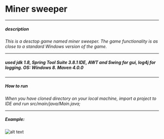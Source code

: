 # Miner sweeper
___
##### description
*This is a desctop game named miner sweeper. The game functionality is as close to a standard Windows version of the game.*
___
 
##### used jdk 1.8, Spring Tool Suite 3.8.1 IDE, AWT and Swing for gui, log4j for logging. OS: Windows 8. Maven 4.0.0
___
##### How to run
*When you have cloned directory on your local machine, import a project to IDE and run src/main/java/Main.java;* 

___
##### Example:

![alt text](src/main/java/resources/screenshots/1.png "Description goes here")

